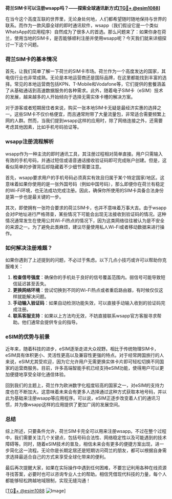 **荷兰SIM卡可以注册wsapp吗？——探索全球通讯新方式[[TG💪+ @esim1088](https://t.me/s/esim1088)]**

在当今这个高度互联的世界里，无论身处何地，人们都希望随时随地保持与世界的联系。而作为一款风靡全球的即时通讯软件，wsapp（我们假设它是一个类似WhatsApp的应用程序）自然成为了很多人的首选。那么问题来了：如果你身在荷兰，使用当地的SIM卡，是否能够顺利注册并使用wsapp呢？今天我们就来详细探讨一下这个问题。

### 荷兰SIM卡的基本情况

首先，让我们简单了解一下荷兰的SIM卡市场。荷兰作为一个高度发达的国家，其电信行业也非常成熟。无论是本地运营商还是国际品牌，在这里都能找到丰富的选择。常见的本地运营商包括KPN、T-Mobile和Vodafone等，它们提供的套餐涵盖了从基础通话到高速数据服务的各种需求。此外，随着电子SIM卡（eSIM）技术的发展，越来越多的人开始倾向于选择无需实体卡槽的解决方案。

对于游客或者短期居住者来说，购买一张本地SIM卡无疑是最经济实惠的选择之一。这些SIM卡不仅价格便宜，而且通常附带了大量流量包，非常适合需要频繁上网的人群。然而，当我们提到wsapp这样的应用时，除了网络连接之外，还需要考虑其他因素，比如手机号码验证等。

### wsapp注册流程解析

wsapp作为一种主流的即时通讯工具，其注册过程相对简单直接。用户只需输入有效的手机号码，并通过短信或语音通话接收验证码即可完成账户创建。但是，这看似简单的步骤背后却隐藏着不少细节需要注意。

首先，wsapp要求用户的手机号码必须真实有效且归属于某个特定国家/地区。这意味着如果你使用的是一张外国号码（例如中国号码），那么即便你在荷兰有稳定的Wi-Fi环境，也无法成功完成注册。因此，确保你所使用的SIM卡具备合法身份是第一步也是最关键的一步。

其次，即使拥有一张符合要求的荷兰SIM卡，也并不意味着万事大吉。由于wsapp会对IP地址进行严格筛查，某些情况下可能会出现无法接收到验证码的情况。这种情况通常发生在使用公共Wi-Fi热点的情况下，因为这类网络往往被认为是不安全的来源之一。为了避免此类麻烦，建议尽量使用私人Wi-Fi或者移动数据来进行操作。

### 如何解决注册难题？

如果你遇到了上述提到的问题，不必过于焦虑。以下几点小技巧或许可以帮助你克服难关：

1. **检查信号强度**：确保你的手机处于良好的信号覆盖范围内。弱信号可能导致短信延迟甚至丢失。
2. **更换网络环境**：尝试切换到不同的Wi-Fi热点或者重启路由器，有时候仅仅这样就能解决问题。
3. **手动输入验证码**：如果自动检测功能失效，可以直接手动输入收到的验证码完成注册。
4. **联系客服支持**：如果以上方法均无效，不妨直接联系wsapp官方客服寻求帮助。他们通常会提供专业的指导。

### eSIM的优势与前景

近年来，随着科技的进步，eSIM逐渐走进大众视野。相比于传统物理SIM卡，eSIM具有体积更小、灵活性更高以及兼容性更强的特点。对于经常跨国旅行的人来说，eSIM尤其受欢迎，因为它允许用户无需更换实体卡片即可轻松切换不同国家的运营商服务。目前，许多高端智能手机已经支持eSIM功能，使得用户可以更加便捷地享受全球化通信体验。

回到我们的主题上，荷兰作为欧洲数字化程度较高的国家之一，对eSIM的支持力度也在不断加大。这意味着未来会有更多人选择通过这种方式获取本地号码，并以此为基础来注册wsapp等应用程序。可以说，eSIM正逐步改变着人们的通讯习惯，并为像wsapp这样的应用提供了更加广阔的发展空间。

### 总结

综上所述，只要条件允许，荷兰SIM卡完全可以用来注册wsapp。不过在整个过程中，我们需要关注几个关键点，包括号码合法性、网络稳定性以及可能遇到的技术障碍等。同时，随着eSIM技术的普及，相信未来会有更多的便捷方案出现，进一步简化这一流程。无论你是长期定居还是短期访问荷兰的朋友，都可以根据自身需求选择最适合自己的方式来享受全球化带来的便利。

最后再次提醒大家，如果在实际操作中遇到任何困难，不要忘记利用各种在线资源寻找答案，必要时也可以咨询专业人士的帮助。相信凭借现代科技的力量，每个人都能够轻松跨越地域限制，实现无缝沟通！

[[TG💪+ @esim1088](https://t.me/s/esim1088) ![Image](https://i.postimg.cc/4NQfJmqS/Snipaste-2025-05-13-00-14-12.png)]